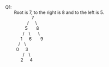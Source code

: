 Q1: <br>
&emsp;&emsp;Root is 7, to the right is 8 and to the left is 5.<br>
&emsp;&emsp;&emsp;&emsp;&emsp;&emsp;7<br>
&emsp;&emsp;&emsp;&emsp;&emsp;/&emsp;&ensp;\ <br>
&emsp;&emsp;&emsp;&emsp;&ensp;5&emsp;&emsp;8 <br>
&emsp;&emsp;&emsp;&emsp;/&emsp;\ &emsp;&ensp;\ <br>
&emsp;&emsp;&emsp;&ensp;1&ensp;&emsp;6&emsp;&emsp;9 <br>
&emsp;&emsp;&emsp;/&emsp;\ <br>
&emsp;&emsp;&ensp;0&emsp;&ensp;3<br>
&emsp;&emsp;&emsp;&emsp;/&emsp;\ <br>
&emsp;&emsp;&emsp;&ensp;2&ensp;&emsp;4 <br>
